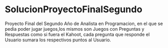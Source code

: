 # SolucionProyectoFinalSegundo
Proyecto Final del Segundo Año de Analista en Programacion, en el que se pedia poder jugar juegos,los mismos son Juegos con Preguntas y Respuestas como si fuera el Kahoot, cada pregunta que responde el Usuario sumara los respectivos puntos al Usuario.
